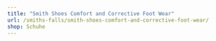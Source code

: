 ```yaml
---
title: "Smith Shoes Comfort and Corrective Foot Wear"
url: /smiths-falls/smith-shoes-comfort-and-corrective-foot-wear/
shop: Schuhe
---
```

